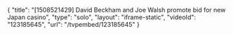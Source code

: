 {
    "title": "[1508521429] David Beckham and Joe Walsh promote bid for new Japan casino",
    "type": "solo",
    "layout": "iframe-static",
    "videoId": "123185645",
    "url": "\/tvpembed\/123185645"
}